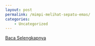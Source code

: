 ```yaml
---
layout: post
permalink: /mimpi-melihat-sepatu-emas/
categories:
    - Uncategorized
---
```


[Baca Selengkapnya](/09)